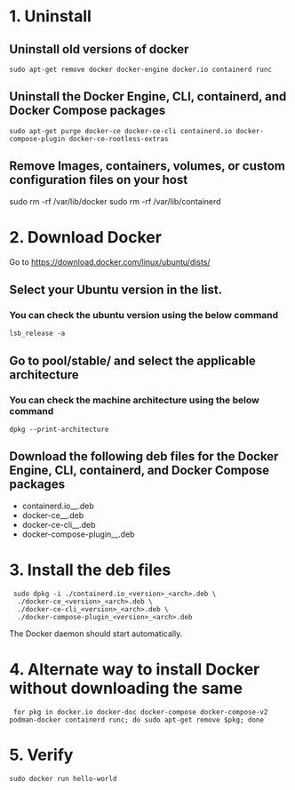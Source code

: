 

# 1. Uninstall

## Uninstall old versions of docker

`sudo apt-get remove docker docker-engine docker.io containerd runc`

## Uninstall the Docker Engine, CLI, containerd, and Docker Compose packages

`sudo apt-get purge docker-ce docker-ce-cli containerd.io docker-compose-plugin docker-ce-rootless-extras`

## Remove Images, containers, volumes, or custom configuration files on your host

sudo rm -rf /var/lib/docker
sudo rm -rf /var/lib/containerd



# 2. Download Docker

Go to https://download.docker.com/linux/ubuntu/dists/

## Select your Ubuntu version in the list.

### You can check the ubuntu version using the below command

`lsb_release -a`

## Go to pool/stable/ and select the applicable architecture

### You can check the machine architecture using the below command

`dpkg --print-architecture`


## Download the following deb files for the Docker Engine, CLI, containerd, and Docker Compose packages

- containerd.io_<version>_<arch>.deb
- docker-ce_<version>_<arch>.deb
- docker-ce-cli_<version>_<arch>.deb
- docker-compose-plugin_<version>_<arch>.deb

# 3. Install the deb files

```
 sudo dpkg -i ./containerd.io_<version>_<arch>.deb \
  ./docker-ce_<version>_<arch>.deb \
  ./docker-ce-cli_<version>_<arch>.deb \
  ./docker-compose-plugin_<version>_<arch>.deb
```

The Docker daemon should start automatically.

# 4. Alternate way to install Docker without downloading the same

` 
for pkg in docker.io docker-doc docker-compose docker-compose-v2 podman-docker containerd runc; do sudo apt-get remove $pkg; done
`

# 5. Verify

`sudo docker run hello-world`
